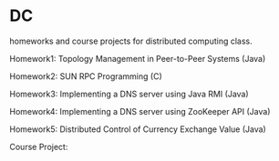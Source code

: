 # DC

homeworks and course projects for distributed computing class. 

Homework1: Topology Management in Peer-to-Peer Systems (Java)

Homework2: SUN RPC Programming (C)

Homework3: Implementing a DNS server using Java RMI (Java)

Homework4: Implementing a DNS server using ZooKeeper API (Java)

Homework5: Distributed Control of Currency Exchange Value (Java)

Course Project:
